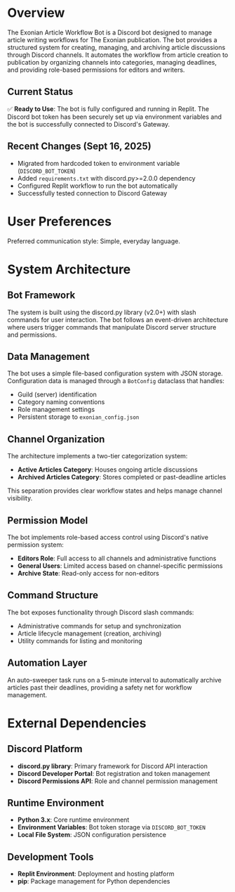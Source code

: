 # Overview

The Exonian Article Workflow Bot is a Discord bot designed to manage article writing workflows for The Exonian publication. The bot provides a structured system for creating, managing, and archiving article discussions through Discord channels. It automates the workflow from article creation to publication by organizing channels into categories, managing deadlines, and providing role-based permissions for editors and writers.

## Current Status
✅ **Ready to Use**: The bot is fully configured and running in Replit. The Discord bot token has been securely set up via environment variables and the bot is successfully connected to Discord's Gateway.

## Recent Changes (Sept 16, 2025)
- Migrated from hardcoded token to environment variable (`DISCORD_BOT_TOKEN`)
- Added `requirements.txt` with discord.py>=2.0.0 dependency
- Configured Replit workflow to run the bot automatically
- Successfully tested connection to Discord Gateway

# User Preferences

Preferred communication style: Simple, everyday language.

# System Architecture

## Bot Framework
The system is built using the discord.py library (v2.0+) with slash commands for user interaction. The bot follows an event-driven architecture where users trigger commands that manipulate Discord server structure and permissions.

## Data Management
The bot uses a simple file-based configuration system with JSON storage. Configuration data is managed through a `BotConfig` dataclass that handles:
- Guild (server) identification
- Category naming conventions
- Role management settings
- Persistent storage to `exonian_config.json`

## Channel Organization
The architecture implements a two-tier categorization system:
- **Active Articles Category**: Houses ongoing article discussions
- **Archived Articles Category**: Stores completed or past-deadline articles

This separation provides clear workflow states and helps manage channel visibility.

## Permission Model
The bot implements role-based access control using Discord's native permission system:
- **Editors Role**: Full access to all channels and administrative functions
- **General Users**: Limited access based on channel-specific permissions
- **Archive State**: Read-only access for non-editors

## Command Structure
The bot exposes functionality through Discord slash commands:
- Administrative commands for setup and synchronization
- Article lifecycle management (creation, archiving)
- Utility commands for listing and monitoring

## Automation Layer
An auto-sweeper task runs on a 5-minute interval to automatically archive articles past their deadlines, providing a safety net for workflow management.

# External Dependencies

## Discord Platform
- **discord.py library**: Primary framework for Discord API interaction
- **Discord Developer Portal**: Bot registration and token management
- **Discord Permissions API**: Role and channel permission management

## Runtime Environment
- **Python 3.x**: Core runtime environment
- **Environment Variables**: Bot token storage via `DISCORD_BOT_TOKEN`
- **Local File System**: JSON configuration persistence

## Development Tools
- **Replit Environment**: Deployment and hosting platform
- **pip**: Package management for Python dependencies
